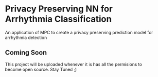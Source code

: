 # Privacy Preserving NN for Arrhythmia Classification
An application of MPC to create a privacy preserving prediction model for arrhythmia detection
## Coming Soon
This project will be uploaded whenever it is has all the permisions to become open source.
Stay Tuned ;)
